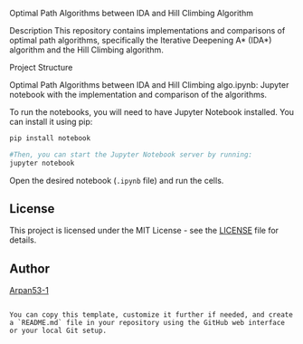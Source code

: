 Optimal Path Algorithms between IDA and Hill Climbing Algorithm

Description This repository contains implementations and comparisons of optimal path algorithms, specifically the Iterative Deepening A* (IDA*) algorithm and the Hill Climbing algorithm.

Project Structure

Optimal Path Algorithms between IDA and Hill Climbing algo.ipynb: Jupyter notebook with the implementation and comparison of the algorithms.

To run the notebooks, you will need to have Jupyter Notebook installed. You can install it using pip:
```bash
pip install notebook

#Then, you can start the Jupyter Notebook server by running:
jupyter notebook
```

Open the desired notebook (`.ipynb` file) and run the cells.

## License
This project is licensed under the MIT License - see the [LICENSE](LICENSE) file for details.

## Author
[Arpan53-1](https://github.com/Arpan53-1)
```

You can copy this template, customize it further if needed, and create a `README.md` file in your repository using the GitHub web interface or your local Git setup.
